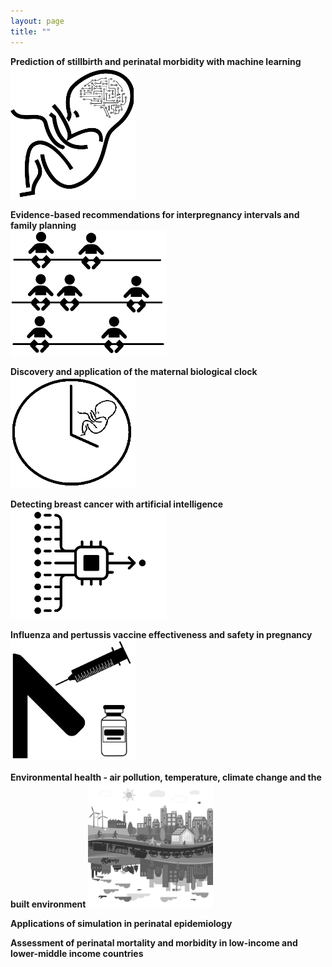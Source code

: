 ```yaml
---
layout: page
title: ""
---
```


**Prediction of stillbirth and perinatal morbidity with machine learning**  
<a href="https://gavinfpereira.github.io/stillbirth machine learning"><img src="/assets/Stillbirth ML icon.png" width="200" alt="Prediction of stillbirth and perinatal morbidity with machine learning"></a>

**Evidence-based recommendations for interpregnancy intervals and family planning**  
<a href="https://gavinfpereira.github.io/ipi"><img src="/assets/ipi.png" width="250" alt="Interpregnancy intervals and family planning"></a>

**Discovery and application of the maternal biological clock**  
<a href="https://gavinfpereira.github.io/biological clock"><img src="/assets/biological clock.png" width="200" alt="Maternal biological clock"></a>

**Detecting breast cancer with artificial intelligence**  
<a href="https://gavinfpereira.github.io/breast cancer"><img src="/assets/breast cancer.png" width="250" alt="Detecting breast cancer with artificial intelligence"></a>

**Influenza and pertussis vaccine effectiveness and safety in pregnancy**  
<a href="https://gavinfpereira.github.io/vaccination"><img src="/assets/vaccination.png" width="200" alt="Vaccination in pregnancy"></a>

**Environmental health - air pollution, temperature, climate change and the built environment**
<a href="https://gavinfpereira.github.io/environment"><img src="/assets/environment.png" width="200" alt="Environmental health"></a>

**Applications of simulation in perinatal epidemiology**

**Assessment of perinatal mortality and morbidity in low-income and lower-middle income countries**

